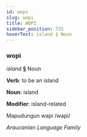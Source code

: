 ```yaml
---
id: wopi
slug: wopi
title: WOPİ
sidebar_position: 735
hoverText: island § Noun
---
```


### wopi

*island* **§** Noun

**Verb**: to be an island

**Noun**: island

**Modifier**: island-related

Mapudungun wapi /wapi/

*Araucanian Language Family*